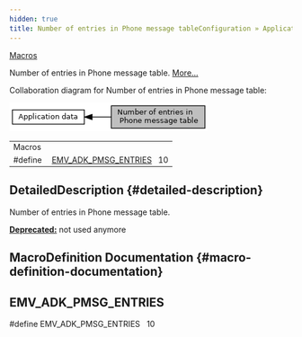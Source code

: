 ```yaml
---
hidden: true
title: Number of entries in Phone message tableConfiguration » Application data
---
```


[Macros](#define-members)

Number of entries in Phone message table. [More\...](#details)

Collaboration diagram for Number of entries in Phone message table:

![](group___p_p3___p_m_t___n_o___o_f___e_n_t_r_i_e_s.png)

|          |                                                                  |
|----------|------------------------------------------------------------------|
| Macros   |                                                                  |
| #define  | [EMV_ADK_PMSG_ENTRIES](#ga40f8d917bed243d9605867dbe9d5f2bb)   10 |

## DetailedDescription {#detailed-description}

Number of entries in Phone message table.

**<a href="deprecated.md#_deprecated000043">Deprecated:</a>** not used anymore

## MacroDefinition Documentation {#macro-definition-documentation}

## EMV_ADK_PMSG_ENTRIES <a href="#ga40f8d917bed243d9605867dbe9d5f2bb" id="ga40f8d917bed243d9605867dbe9d5f2bb"></a>

<p>#define EMV_ADK_PMSG_ENTRIES   10</p>
